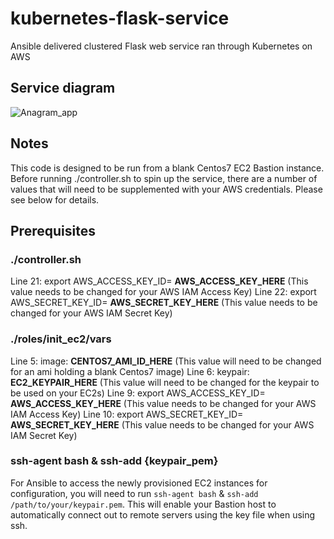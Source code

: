 # kubernetes-flask-service
Ansible delivered clustered Flask web service ran through Kubernetes on AWS


## Service diagram
![Anagram_app](https://user-images.githubusercontent.com/48926225/56869980-4283f800-6a00-11e9-846a-3d8e047daf08.JPG)


## Notes
This code is designed to be run from a blank Centos7 EC2 Bastion instance. Before running ./controller.sh to spin up the service, there are a number of values that will need to be supplemented with your AWS credentials. Please see below for details.

## Prerequisites 
### ./controller.sh
Line 21: export AWS_ACCESS_KEY_ID= **AWS_ACCESS_KEY_HERE** (This value needs to be changed for your AWS IAM Access Key)
Line 22: export AWS_SECRET_KEY_ID= **AWS_SECRET_KEY_HERE** (This value needs to be changed for your AWS IAM Secret Key)

### ./roles/init_ec2/vars
Line 5: image: **CENTOS7_AMI_ID_HERE** (This value will need to be changed for an ami holding a blank Centos7 image)
Line 6: keypair: **EC2_KEYPAIR_HERE** (This value will need to be changed for the keypair to be used on your EC2s)
Line 9: export AWS_ACCESS_KEY_ID= **AWS_ACCESS_KEY_HERE** (This value needs to be changed for your AWS IAM Access Key)
Line 10: export AWS_SECRET_KEY_ID= **AWS_SECRET_KEY_HERE** (This value needs to be changed for your AWS IAM Secret Key)

### ssh-agent bash & ssh-add {keypair_pem}
For Ansible to access the newly provisioned EC2 instances for configuration, you will need to run `ssh-agent bash` & `ssh-add /path/to/your/keypair.pem`. This will enable your Bastion host to automatically connect out to remote servers using the key file when using ssh. 
